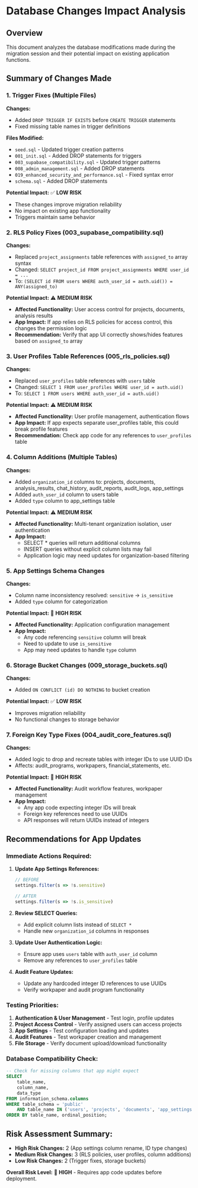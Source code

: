 # Database Changes Impact Analysis

## Overview
This document analyzes the database modifications made during the migration session and their potential impact on existing application functions.

## Summary of Changes Made

### 1. Trigger Fixes (Multiple Files)
**Changes:**
- Added `DROP TRIGGER IF EXISTS` before `CREATE TRIGGER` statements
- Fixed missing table names in trigger definitions

**Files Modified:**
- `seed.sql` - Updated trigger creation patterns
- `001_init.sql` - Added DROP statements for triggers
- `003_supabase_compatibility.sql` - Updated trigger patterns
- `008_admin_management.sql` - Added DROP statements
- `019_enhanced_security_and_performance.sql` - Fixed syntax error
- `schema.sql` - Added DROP statements

**Potential Impact:** ✅ **LOW RISK**
- These changes improve migration reliability
- No impact on existing app functionality
- Triggers maintain same behavior

### 2. RLS Policy Fixes (003_supabase_compatibility.sql)
**Changes:**
- Replaced `project_assignments` table references with `assigned_to` array syntax
- Changed: `SELECT project_id FROM project_assignments WHERE user_id = ...`
- To: `(SELECT id FROM users WHERE auth_user_id = auth.uid()) = ANY(assigned_to)`

**Potential Impact:** ⚠️ **MEDIUM RISK**
- **Affected Functionality:** User access control for projects, documents, analysis results
- **App Impact:** If app relies on RLS policies for access control, this changes the permission logic
- **Recommendation:** Verify that app UI correctly shows/hides features based on `assigned_to` array

### 3. User Profiles Table References (005_rls_policies.sql)
**Changes:**
- Replaced `user_profiles` table references with `users` table
- Changed: `SELECT 1 FROM user_profiles WHERE user_id = auth.uid()`
- To: `SELECT 1 FROM users WHERE auth_user_id = auth.uid()`

**Potential Impact:** ⚠️ **MEDIUM RISK**
- **Affected Functionality:** User profile management, authentication flows
- **App Impact:** If app expects separate user_profiles table, this could break profile features
- **Recommendation:** Check app code for any references to `user_profiles` table

### 4. Column Additions (Multiple Tables)
**Changes:**
- Added `organization_id` columns to: projects, documents, analysis_results, chat_history, audit_reports, audit_logs, app_settings
- Added `auth_user_id` column to users table
- Added `type` column to app_settings table

**Potential Impact:** ⚠️ **MEDIUM RISK**
- **Affected Functionality:** Multi-tenant organization isolation, user authentication
- **App Impact:** 
  - SELECT * queries will return additional columns
  - INSERT queries without explicit column lists may fail
  - Application logic may need updates for organization-based filtering

### 5. App Settings Schema Changes
**Changes:**
- Column name inconsistency resolved: `sensitive` → `is_sensitive`
- Added `type` column for categorization

**Potential Impact:** 🔴 **HIGH RISK**
- **Affected Functionality:** Application configuration management
- **App Impact:** 
  - Any code referencing `sensitive` column will break
  - Need to update to use `is_sensitive`
  - App may need updates to handle `type` column

### 6. Storage Bucket Changes (009_storage_buckets.sql)
**Changes:**
- Added `ON CONFLICT (id) DO NOTHING` to bucket creation

**Potential Impact:** ✅ **LOW RISK**
- Improves migration reliability
- No functional changes to storage behavior

### 7. Foreign Key Type Fixes (004_audit_core_features.sql)
**Changes:**
- Added logic to drop and recreate tables with integer IDs to use UUID IDs
- Affects: audit_programs, workpapers, financial_statements, etc.

**Potential Impact:** 🔴 **HIGH RISK**
- **Affected Functionality:** Audit workflow features, workpaper management
- **App Impact:**
  - Any app code expecting integer IDs will break
  - Foreign key references need to use UUIDs
  - API responses will return UUIDs instead of integers

## Recommendations for App Updates

### Immediate Actions Required:

1. **Update App Settings References:**
   ```javascript
   // BEFORE
   settings.filter(s => !s.sensitive)
   
   // AFTER  
   settings.filter(s => !s.is_sensitive)
   ```

2. **Review SELECT Queries:**
   - Add explicit column lists instead of `SELECT *`
   - Handle new `organization_id` columns in responses

3. **Update User Authentication Logic:**
   - Ensure app uses `users` table with `auth_user_id` column
   - Remove any references to `user_profiles` table

4. **Audit Feature Updates:**
   - Update any hardcoded integer ID references to use UUIDs
   - Verify workpaper and audit program functionality

### Testing Priorities:

1. **Authentication & User Management** - Test login, profile updates
2. **Project Access Control** - Verify assigned users can access projects
3. **App Settings** - Test configuration loading and updates
4. **Audit Features** - Test workpaper creation and management
5. **File Storage** - Verify document upload/download functionality

### Database Compatibility Check:

```sql
-- Check for missing columns that app might expect
SELECT 
    table_name,
    column_name,
    data_type 
FROM information_schema.columns 
WHERE table_schema = 'public' 
    AND table_name IN ('users', 'projects', 'documents', 'app_settings')
ORDER BY table_name, ordinal_position;
```

## Risk Assessment Summary:

- **High Risk Changes:** 2 (App settings column rename, ID type changes)
- **Medium Risk Changes:** 3 (RLS policies, user profiles, column additions)  
- **Low Risk Changes:** 2 (Trigger fixes, storage buckets)

**Overall Risk Level:** 🔴 **HIGH** - Requires app code updates before deployment.